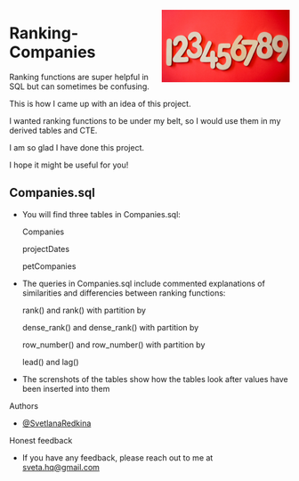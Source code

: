 
<img
  align="right"
  src="readme-logo.png"
  style="width: 230px; height: 130px">  
# Ranking-Companies

Ranking functions are super helpful in SQL but can sometimes be confusing.

This is how I came up with an idea of this project.

I wanted ranking functions to be under my belt, so I would use them in my derived tables and CTE.

I am so glad I have done this project.

I hope it might be useful for you!


## Companies.sql
- You will find three tables in Companies.sql: 
    
     Companies

     projectDates
     
     petCompanies

- The queries in Companies.sql include commented explanations of similarities and differencies between ranking functions:

     rank() and rank() with partition by

     dense_rank() and dense_rank() with partition by

     row_number() and row_number() with partition by

     lead() and lag()

- The screnshots of the tables show how the tables look after values have been inserted into them

Authors

- [@SvetlanaRedkina](https://github.com/SvetlanaRedkina)


Honest feedback

- If you have any feedback, please reach out to me at sveta.hq@gmail.com

